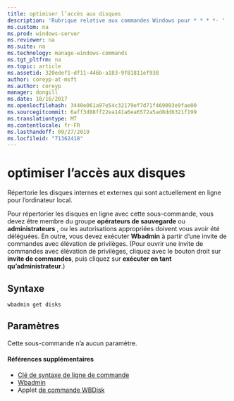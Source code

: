```yaml
---
title: optimiser l’accès aux disques
description: 'Rubrique relative aux commandes Windows pour * * * *- '
ms.custom: na
ms.prod: windows-server
ms.reviewer: na
ms.suite: na
ms.technology: manage-windows-commands
ms.tgt_pltfrm: na
ms.topic: article
ms.assetid: 320edef1-df11-446b-a183-9f81811ef938
author: coreyp-at-msft
ms.author: coreyp
manager: dongill
ms.date: 10/16/2017
ms.openlocfilehash: 3440e061a97e54c32179ef7d71f469093e9fae00
ms.sourcegitcommit: 6aff3d88ff22ea141a6ea6572a5ad8dd6321f199
ms.translationtype: MT
ms.contentlocale: fr-FR
ms.lasthandoff: 09/27/2019
ms.locfileid: "71362418"
---
```

# <a name="wbadmin-get-disks"></a>optimiser l’accès aux disques



Répertorie les disques internes et externes qui sont actuellement en ligne pour l’ordinateur local.

Pour répertorier les disques en ligne avec cette sous-commande, vous devez être membre du groupe **opérateurs de sauvegarde** ou **administrateurs** , ou les autorisations appropriées doivent vous avoir été déléguées. En outre, vous devez exécuter **Wbadmin** à partir d’une invite de commandes avec élévation de privilèges. (Pour ouvrir une invite de commandes avec élévation de privilèges, cliquez avec le bouton droit sur **invite de commandes**, puis cliquez sur **exécuter en tant qu’administrateur**.)

## <a name="syntax"></a>Syntaxe

```
wbadmin get disks
```

## <a name="parameters"></a>Paramètres

Cette sous-commande n’a aucun paramètre.

#### <a name="additional-references"></a>Références supplémentaires

-   [Clé de syntaxe de ligne de commande](command-line-syntax-key.md)
-   [Wbadmin](wbadmin.md)
-   Applet [de commande WBDisk](https://technet.microsoft.com/library/jj902446.aspx)